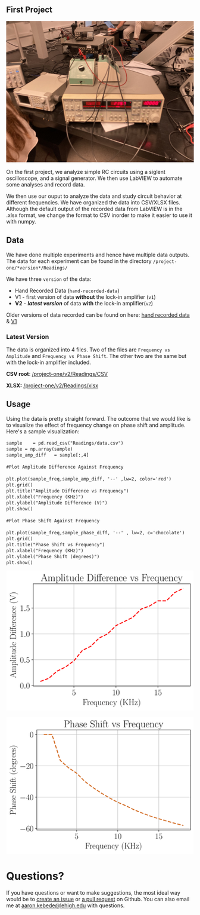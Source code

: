 
## First Project
![The Lab Setup](img/setup.JPEG)

On the first project, we analyze simple RC circuits using a siglent oscilloscope, and a signal generator. We then use LabVIEW to automate some analyses and record data.

We then use our ouput to analyze the data and study circuit behavior at different frequencies. We have organized the data into CSV/XLSX files. Although the default output of the recorded data from LabVIEW is in the .xlsx format, we change the format to CSV inorder to make it easier to use it with numpy.
 

## Data
We have done multiple experiments and hence have multiple data outputs.  
The data for each experiment can be found in the directory `/project-one/*version*/Readings/` 

We have three `version` of the data:

 - Hand Recorded Data (`hand-recorded-data`)
 - V1 - first version of data **without** the lock-in amplifier (`v1`)
 - **V2** - ***latest version*** of data **with** the lock-in amplifier(`v2`)

Older versions of data recorded can be found on here: [hand recorded data](https://github.com/aaronkebede/PHY220/tree/main/project-one/hand-recorded-data/Readings) & [V1](https://github.com/aaronkebede/PHY220/tree/main/project-one/v1/Readings)

### Latest Version

The data is organized into 4 files. Two of the files are `Frequency vs Amplitude` and `Frequency vs Phase Shift`. The other two are the same but with the lock-in amplifier included.


**CSV root**: [/project-one/v2/Readings/CSV](https://github.com/aaronkebede/PHY220/tree/main/project-one/v2/Readings/CSV)

**XLSX:** [/project-one/v2/Readings/xlsx](https://github.com/aaronkebede/PHY220/tree/main/project-one/v2/Readings/xlsx)

## Usage

Using the data is pretty straight forward. The outcome that we would like is to visualize the effect of frequency change on phase shift and amplitude. Here's a sample visualization:

    sample    = pd.read_csv("Readings/data.csv")
    sample = np.array(sample)
    sample_amp_diff   = sample[:,4]
    
    #Plot Amplitude Difference Against Frequency  
    
    plt.plot(sample_freq,sample_amp_diff, '--' ,lw=2, color='red')
    plt.grid()
    plt.title("Amplitude Difference vs Frequency")
    plt.xlabel("Frequency (KHz)")
    plt.ylabel("Amplitude Difference (V)")
    plt.show()
    
    #Plot Phase Shift Against Frequency  
    
    plt.plot(sample_freq,sample_phase_diff, '--' , lw=2, c='chocolate')
    plt.grid()
    plt.title("Phase Shift vs Frequency")
    plt.xlabel("Frequency (KHz)")
    plt.ylabel("Phase Shift (degrees)")
    plt.show()
    
![This should be the Amplitude vs Frequency plot](https://raw.githubusercontent.com/aaronkebede/PHY220/main/project-one/hand-recorded-data/Images/amp-f-1.png)

![This should be the Phase Shift vs Frequency plot](https://raw.githubusercontent.com/aaronkebede/PHY220/main/project-one/hand-recorded-data/Images/phaseshift-f-1.png)

# Questions?
If you have questions or want to make suggestions, the most ideal way would be to [create an issue](https://github.com/aaronkebede/PHY220/issues/new/choose) or [a pull request](https://github.com/aaronkebede/PHY220/compare) on Github. You can also email me at aaron.kebede@lehigh.edu with questions.


